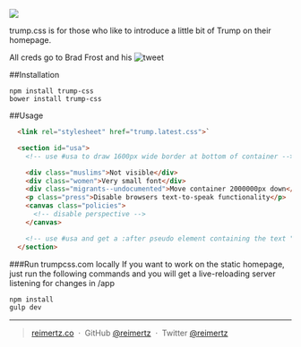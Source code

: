 ![](trump-css.png)

trump.css is for those who like to introduce a little bit of Trump
on their homepage.

All creds go to Brad Frost and his ![tweet](https://twitter.com/brad_frost/status/709364990881472512)

##Installation

```
npm install trump-css
bower install trump-css
```

##Usage

```html
  <link rel="stylesheet" href="trump.latest.css">`

  <section id="usa">
    <!-- use #usa to draw 1600px wide border at bottom of container -->

    <div class="muslims">Not visible</div>
    <div class="women">Very small font</div>
    <div class="migrants--undocumented">Move container 2000000px down</div>
    <p class="press">Disable browsers text-to-speak functionality</p>
    <canvas class="policies">
      <!-- disable perspective -->
    </canvas>

    <!-- use #usa and get a :after pseudo element containing the text "absolutely ruined" -->
  </section>
```

###Run trumpcss.com locally
If you want to work on the static homepage, just run the following commands
and you will get a live-reloading server listening for changes in /app

```bash
npm install
gulp dev
```

---
> [reimertz.co](http://reimertz.co) &nbsp;&middot;&nbsp;
> GitHub [@reimertz](https://github.com/reimertz) &nbsp;&middot;&nbsp;
> Twitter [@reimertz](https://twitter.com/reimertz)
